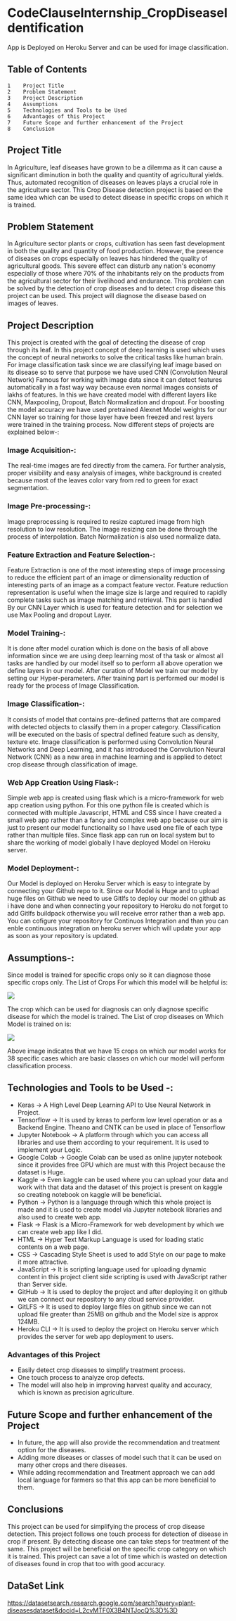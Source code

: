 # CodeClauseInternship_CropDiseaseIdentification
App is Deployed on Heroku Server and can be used for image classification.

## Table of Contents

    1    Project Title   
    2    Problem Statement    
    3    Project Description    
    4    Assumptions
    5    Technologies and Tools to be Used    
    6    Advantages of this Project    
    7    Future Scope and further enhancement of the Project  
    8    Conclusion    
    
 ## Project Title
In Agriculture, leaf diseases have grown to be a dilemma as it can cause a significant diminution in both the quality and quantity of agricultural yields. Thus, automated recognition of diseases on leaves plays a crucial role in the agriculture sector. This Crop Disease detection project is based on the same idea which can be used to detect disease in specific crops on which it is trained.

## Problem Statement
In Agriculture sector plants or crops, cultivation has seen fast development in both the quality and quantity of food production. However, the presence of diseases on crops especially on leaves has hindered the quality of agricultural goods. This severe effect can disturb any nation's economy especially of those where 70% of the inhabitants rely on the products from the agricultural sector for their livelihood and endurance. This problem can be solved by the detection of crop diseases and to detect crop disease this project can be used. This project will diagnose the disease based on images of leaves.

## Project Description
This project is created with the goal of detecting the disease of crop through its leaf. In this project concept of deep learning is used which uses the concept of neural networks to solve the critical tasks like human brain. For image classification task since we are classifying leaf image based on its disease so to serve that purpose we have used CNN (Convolution Neural Network) Famous for working with image data since it can detect features automatically in a fast way way because even normal images consists of lakhs of features. In this we have created model with different layers like CNN, Maxpooling, Dropout, Batch Normalization and dropout. For boosting the model accuracy we have used pretrained Alexnet Model weights for our CNN layer so training for those layer have been freezed and rest layers were trained in the training process. Now different steps of projects are explained below-:

### Image Acquisition-: 
The real-time images are fed directly from the camera. For further analysis, proper visibility and easy analysis of images, white background is created because most of the leaves color vary from red to green for exact segmentation.

### Image Pre-processing-: 
Image preprocessing is required to resize captured image from high resolution to low resolution. The image resizing can be done through the process of interpolation. 
Batch Normalization is also used normalize data.

### Feature Extraction and Feature Selection-: 
Feature Extraction is one of the most interesting steps of image processing to reduce the efficient part of an image or dimensionality reduction of interesting parts of an image as a compact feature vector. Feature reduction representation is useful when the image size is large and required to rapidly complete tasks such as image matching and retrieval. This part is handled By our CNN Layer which is used for feature detection and for selection we use Max Pooling and dropout Layer.

### Model Training-:
It is done after model curation which is done on the basis of all above information since we are using deep learning most of tha task or almost all tasks are handled by our model itself so to perform all above operation we define layers in our model. After curation of Model we train our model by setting our Hyper-perameters. After training part is performed our model is ready for the process of Image Classification.

### Image Classification-: 
It consists of model that contains pre-defined patterns that are compared with detected objects to classify them in a proper category. Classification will be executed on the basis of spectral defined feature such as density, texture etc. Image classification is performed using Convolution Neural Networks and Deep Learning, and it has introduced the Convolution Neural Network (CNN) as a new area in machine learning and is applied to detect crop disease through classification of image.

### Web App Creation Using Flask-:
Simple web app is created using flask which is a micro-framework for web app creation using python. For this one python file is created which is connected with multiple Javascript, HTML and CSS since I have created a small web app rather than a fancy and complex web app because our aim is just to present our model functionality so I have used one file of each type rather than multiple files. Since flask app can run on local system but to share the working of model globally I have deployed Model on Heroku server.

### Model Deployment-:

Our Model is deployed on Heroku Server which is easy to integrate by connecting your Github repo to it. Since our Model is Huge and to upload huge files on Github we need to use Gitlfs to deploy our model on github as i have done and when connecting your repository to Heroku do not forget to add Gitlfs buildpack otherwise you will receive error rather than a web app. You can cofigure your repository for Continuos Integration and than you can enble continuous integration on heroku server which will update your app as soon as your repository is updated.

## Assumptions-:
Since model is trained for specific crops only so it can diagnose those specific crops only.
The List of Crops For which this model will be helpful is:


<img src="static/Screenshot_2.png">

The crop which can be used for diagnosis can only diagnose specific disease for which the model is trained. 
The List of crop diseases on Which Model is trained on is:


<img src="static/Screenshot_3.png">


Above image indicates that we have 15 crops on which our model works for 38 specific cases which are basic classes on which our model will perform classification process.


## Technologies and Tools to be Used -:
- Keras -> A High Level Deep Learning API to Use Neural Network in Project.
- Tensorflow -> It is used by keras to perform low level operation or as a Backend Engine. Theano and CNTK can be used in place of Tensorflow
- Jupyter Notebook -> A platform through which you can access all libraries and use them according to your requirement. It is used to implement your Logic.
- Google Colab -> Google Colab can be used as online jupyter notebook since it provides free GPU which are must with this Project because the dataset is Huge.
- Kaggle -> Even kaggle can be used where you can upload your data and work with that data and the dataset of this project is present on kaggle so creating notebook on kaggle will be beneficial.
- Python -> Python is a language through which this whole project is made and it is used to create model via Jupyter notebook libraries and also used to create web app.
- Flask -> Flask is a Micro-Framework for web development by which we can create web app like I did.
- HTML -> Hyper Text Markup Language is used for loading static contents on a web page.
- CSS -> Cascading Style Sheet is used to add Style on our page to make it more attractive.
- JavaScript -> It is scripting language used for uploading dynamic content in this project client side scripting is used with JavaScript rather than Server side.
- GitHub -> It is used to deploy the project and after deploying it on github we can connect our repository to any cloud service provider.
- GitLFS -> It is used to deploy large files on github since we can not upload file greater than 25MB on github and the Model size is approx 124MB.
- Heroku CLI -> It is used to deploy the project on Heroku server which provides the server for web app deployment to users.

### Advantages of this Project
- Easily detect crop diseases to simplify treatment process.
- One touch process to analyze crop defects.
- The model will also help in improving harvest quality and accuracy, which is known as precision agriculture.

## Future Scope and further enhancement of the Project
- In future, the app will also provide the recommendation and treatment option for the diseases.
- Adding more diseases or classes of model such that it can be used on many other crops and there diseases.
- While adding recommendation and Treatment approach we can add local language for farmers so that this app can be more beneficial to them.

## Conclusions
This project can be used for simplifying the process of crop disease detection. This project follows one touch process for detection of disease in crop if present. By detecting disease one can take steps for treatment of the same. This project will be beneficial on the specific crop category on which it is trained. This project can save a lot of time which is wasted on detection of diseases found in crop that too with good accuracy.

## DataSet Link
https://datasetsearch.research.google.com/search?query=plant-diseasesdataset&docid=L2cvMTF0X3B4NTJocQ%3D%3D











